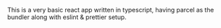 This is a very basic react app written in typescript, having parcel as the bundler along with eslint & prettier setup.
